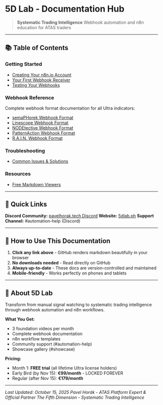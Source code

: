 # 5D Lab - Documentation Hub

> **Systematic Trading Intelligence**
> Webhook automation and n8n education for ATAS traders

---

## 📚 Table of Contents

### Getting Started
- [Creating Your n8n.io Account](Getting-Started/01-Creating-n8n-Account.md)
- [Your First Webhook Receiver](Getting-Started/02-Your-First-Webhook.md)
- [Testing Your Webhooks](Getting-Started/03-Testing-Webhooks.md)

### Webhook Reference
Complete webhook format documentation for all Ultra indicators:
- [semaPHorek Webhook Format](Webhook-Reference/semaPHorek-Webhook-Format.md)
- [Linescope Webhook Format](Webhook-Reference/Linescope-Webhook-Format.md)
- [NODEtective Webhook Format](Webhook-Reference/NODEtective-Webhook-Format.md)
- [PatternAction Webhook Format](Webhook-Reference/PatternAction-Webhook-Format.md)
- [R.A.I.N. Webhook Format](Webhook-Reference/RAIN-Webhook-Format.md)

### Troubleshooting
- [Common Issues & Solutions](Troubleshooting/Common-Issues-FAQ.md)

### Resources
- [Free Markdown Viewers](Resources/Free-Markdown-Viewers.md)

---

## 🎯 Quick Links

**Discord Community:** [pavelhorak.tech Discord](https://discord.gg/your-invite-link)
**Website:** [5dlab.ph](https://5dlab.ph)
**Support Channel:** #automation-help (Discord)

---

## 📖 How to Use This Documentation

1. **Click any link above** - GitHub renders markdown beautifully in your browser
2. **No downloads needed** - Read directly on GitHub
3. **Always up-to-date** - These docs are version-controlled and maintained
4. **Mobile-friendly** - Works perfectly on phones and tablets

---

## 🚀 About 5D Lab

Transform from manual signal watching to systematic trading intelligence through webhook automation and n8n workflows.

**What You Get:**
- 3 foundation videos per month
- Complete webhook documentation
- n8n workflow templates
- Community support (#automation-help)
- Showcase gallery (#showcase)

**Pricing:**
- Month 1: **FREE trial** (all lifetime Ultra license holders)
- Early Bird (by Nov 15): **€99/month** - LOCKED FOREVER
- Regular (after Nov 15): **€179/month**

---

*Last Updated: October 15, 2025*
*Pavel Horák - ATAS Platform Expert & Official Partner*
*The Fifth Dimension - Systematic Trading Intelligence*
